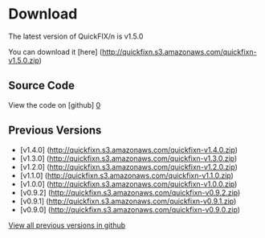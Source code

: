 Download
========

The latest version of QuickFIX/n is v1.5.0

You can download it [here] (http://quickfixn.s3.amazonaws.com/quickfixn-v1.5.0.zip)

Source Code
-----------
View the code on [github] [0]

Previous Versions
-----------------
  * [v1.4.0] (http://quickfixn.s3.amazonaws.com/quickfixn-v1.4.0.zip)
  * [v1.3.0] (http://quickfixn.s3.amazonaws.com/quickfixn-v1.3.0.zip)
  * [v1.2.0] (http://quickfixn.s3.amazonaws.com/quickfixn-v1.2.0.zip)
  * [v1.1.0] (http://quickfixn.s3.amazonaws.com/quickfixn-v1.1.0.zip)
  * [v1.0.0] (http://quickfixn.s3.amazonaws.com/quickfixn-v1.0.0.zip)
  * [v0.9.2] (http://quickfixn.s3.amazonaws.com/quickfixn-v0.9.2.zip)
  * [v0.9.1] (http://quickfixn.s3.amazonaws.com/quickfixn-v0.9.1.zip)
  * [v0.9.0] (http://quickfixn.s3.amazonaws.com/quickfixn-v0.9.0.zip)

[View all previous versions in github][1]

[0]: https://github.com/connamara/quickfixn
[1]: https://github.com/connamara/quickfixn/tags
